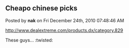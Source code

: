 ## Cheapo chinese picks
Posted by **nak** on Fri December 24th, 2010 07:48:46 AM

<http://www.dealextreme.com/products.dx/category.829>

These guys... :twisted:
